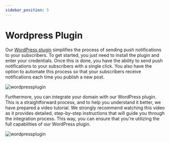 ```yaml
---
sidebar_position: 5
---
```


# Wordpress Plugin

Our [WordPress plugin](https://wordpress.org/plugins/push-notifications-by-larapush/) simplifies the process of sending push notifications to your subscribers. To get started, you just need to install the plugin and enter your credentials. Once this is done, you have the ability to send push notifications to your subscribers with a single click. You also have the option to automate this process so that your subscribers receive notifications each time you publish a new post.

![wordpressplugin](/img/wordpressplugin.png)

Furthermore, you can integrate your domain with our WordPress plugin. This is a straightforward process, and to help you understand it better, we have prepared a video tutorial. We strongly recommend watching this video as it provides detailed, step-by-step instructions that will guide you through the integration process. This way, you can ensure that you're utilizing the full capabilities of our WordPress plugin.

![wordpressplugin](/img/wordpress-integrate.png)